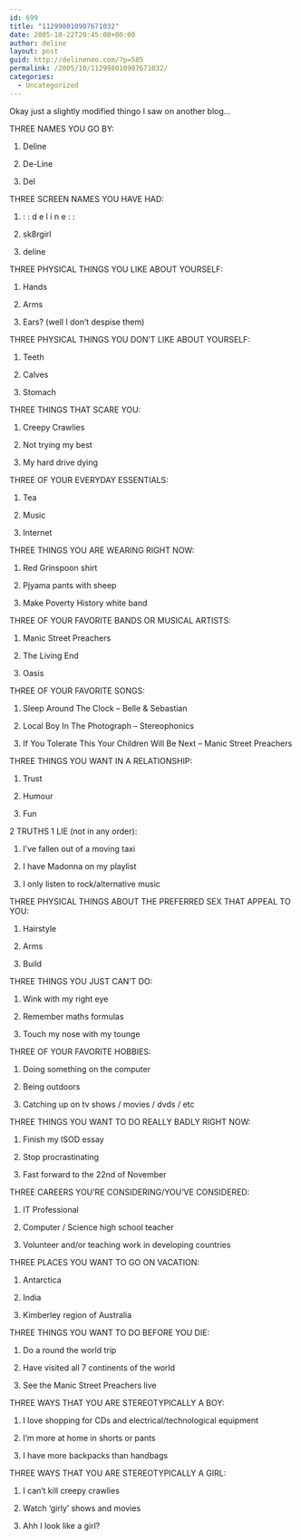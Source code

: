 ```yaml
---
id: 699
title: "112998010907671032"
date: 2005-10-22T20:45:00+00:00
author: deline
layout: post
guid: http://delineneo.com/?p=585
permalink: /2005/10/112998010907671032/
categories:
  - Uncategorized
---
```

Okay just a slightly modified thingo I saw on another blog&#8230;

THREE NAMES YOU GO BY:

1. Deline

2. De-Line

3. Del

THREE SCREEN NAMES YOU HAVE HAD:

1. : : d e l i n e : :

2. sk8rgirl

3. deline

THREE PHYSICAL THINGS YOU LIKE ABOUT YOURSELF:

1. Hands

2. Arms

3. Ears? (well I don&#8217;t despise them)

THREE PHYSICAL THINGS YOU DON&#8217;T LIKE ABOUT YOURSELF:

1. Teeth

2. Calves

3. Stomach

THREE THINGS THAT SCARE YOU:

1. Creepy Crawlies

2. Not trying my best

3. My hard drive dying

THREE OF YOUR EVERYDAY ESSENTIALS:

1. Tea

2. Music

3. Internet

THREE THINGS YOU ARE WEARING RIGHT NOW:

1. Red Grinspoon shirt

2. Pjyama pants with sheep

3. Make Poverty History white band

THREE OF YOUR FAVORITE BANDS OR MUSICAL ARTISTS:

1. Manic Street Preachers

2. The Living End

3. Oasis

THREE OF YOUR FAVORITE SONGS:

1. Sleep Around The Clock &#8211; Belle & Sebastian

2. Local Boy In The Photograph &#8211; Stereophonics

3. If You Tolerate This Your Children Will Be Next &#8211; Manic Street Preachers

THREE THINGS YOU WANT IN A RELATIONSHIP:

1. Trust

2. Humour

3. Fun

2 TRUTHS 1 LIE (not in any order):

1. I&#8217;ve fallen out of a moving taxi

2. I have Madonna on my playlist

3. I only listen to rock/alternative music

THREE PHYSICAL THINGS ABOUT THE PREFERRED SEX THAT APPEAL TO YOU:

1. Hairstyle

2. Arms

3. Build

THREE THINGS YOU JUST CAN&#8217;T DO:

1. Wink with my right eye

2. Remember maths formulas

3. Touch my nose with my tounge

THREE OF YOUR FAVORITE HOBBIES:

1. Doing something on the computer

2. Being outdoors

3. Catching up on tv shows / movies / dvds / etc

THREE THINGS YOU WANT TO DO REALLY BADLY RIGHT NOW:

1. Finish my ISOD essay

2. Stop procrastinating

3. Fast forward to the 22nd of November

THREE CAREERS YOU&#8217;RE CONSIDERING/YOU&#8217;VE CONSIDERED:

1. IT Professional

2. Computer / Science high school teacher

3. Volunteer and/or teaching work in developing countries

THREE PLACES YOU WANT TO GO ON VACATION:

1. Antarctica

2. India

3. Kimberley region of Australia

THREE THINGS YOU WANT TO DO BEFORE YOU DIE:

1. Do a round the world trip

2. Have visited all 7 continents of the world

3. See the Manic Street Preachers live

THREE WAYS THAT YOU ARE STEREOTYPICALLY A BOY:

1. I love shopping for CDs and electrical/technological equipment

2. I&#8217;m more at home in shorts or pants

3. I have more backpacks than handbags

THREE WAYS THAT YOU ARE STEREOTYPICALLY A GIRL:

1. I can&#8217;t kill creepy crawlies

2. Watch &#8216;girly&#8217; shows and movies

3. Ahh I look like a girl?
